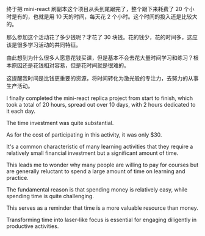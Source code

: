 终于把 mini-react 刷副本这个项目从头到尾跟完了，整个跟下来耗费了 20 个小时是有的，也就是用 10 天的时间，每天花 2 个小时。这个时间的投入还是比较大的。

那么参加这个活动花了多少钱呢？才花了 30 块钱。花的钱少，花的时间多，这应该是很多学习活动的共同特征。

由此想到为什么很多人愿意花钱买课，但是基本不会去花大量时间学习和练习？根本原因还是花钱相对容易，但是花时间就是很难的。

这提醒我时间是比钱更重要的资源，将时间转化为激光般的专注力，去努力的从事生产活动。

I finally completed the mini-react replica project from start to finish, which took a total of 20 hours, spread out over 10 days, with 2 hours dedicated to it each day.

The time investment was quite substantial.

As for the cost of participating in this activity, it was only $30.

It's a common characteristic of many learning activities that they require a relatively small financial investment but a significant amount of time.

This leads me to wonder why many people are willing to pay for courses but are generally reluctant to spend a large amount of time on learning and practice.

The fundamental reason is that spending money is relatively easy, while spending time is quite challenging.

This serves as a reminder that time is a more valuable resource than money.

Transforming time into laser-like focus is essential for engaging diligently in productive activities.
